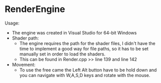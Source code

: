 # RenderEngine
Usage:
- The engine was created in Visual Studio for 64-bit Windows
- Shader path:
  - The engine requires the path for the shader files, I didn't have the time to implement a good way for file paths, so it has to be set manually set in order to load the shaders.
  - This can be found in Render.cpp >> line 139 and line 142
- Movement:
  - To use the free came the Left Alt button have to be hold down and you can navigate with W,A,S,D keys and rotate with the mouse.

